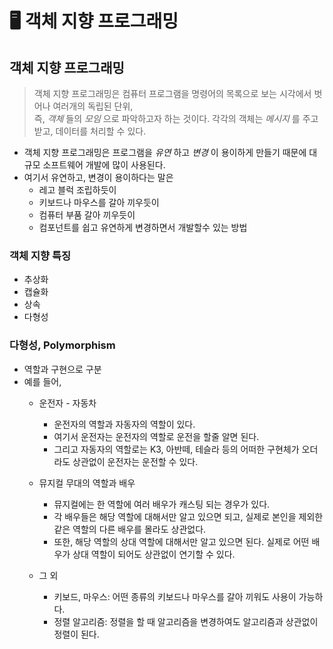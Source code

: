 # 🖥 객체 지향 프로그래밍

## 객체 지향 프로그래밍
> 객체 지향 프로그래밍은 컴퓨터 프로그램을 명령어의 목록으로 보는 시각에서 벗어나 여러개의 독립된 단위,  
    즉, _객체_ 들의 _모임_ 으로 파악하고자 하는 것이다. 각각의 객체는 _메시지_ 를 주고받고, 데이터를 처리할 수 있다.
      
- 객체 지향 프로그래밍은 프로그램을 _유연_ 하고 _변경_ 이 용이하게 만들기 때문에 대규모 소프트웨어 개발에 많이 사용된다.
- 여기서 유연하고, 변경이 용이하다는 말은
    - 레고 블럭 조립하듯이
    - 키보드나 마우스를 갈아 끼우듯이
    - 컴퓨터 부품 갈아 끼우듯이
    - 컴포넌트를 쉽고 유연하게 변경하면서 개발할수 있는 방법

### 객체 지향 특징
- 추상화
- 캡슐화
- 상속
- 다형성

### 다형성, Polymorphism
- 역할과 구현으로 구분
- 예를 들어,
    - 운전자 - 자동차
        - 운전자의 역할과 자동자의 역할이 있다.
        - 여기서 운전자는 운전자의 역할로 운전을 할줄 알면 된다.
        - 그리고 자동자의 역할로는 K3, 아반떼, 테슬라 등의 어떠한 구현체가 오더라도 상관없이 운전자는 운전할 수 있다.
    
    - 뮤지컬 무대의 역할과 배우
        - 뮤지컬에는 한 역할에 여러 배우가 캐스팅 되는 경우가 있다.
        - 각 배우들은 해당 역할에 대해서만 알고 있으면 되고, 실제로 본인을 제외한 같은 역할의 다른 배우를 몰라도 상관없다.
        - 또한, 해당 역할의 상대 역할에 대해서만 알고 있으면 된다. 실제로 어떤 배우가 상대 역할이 되어도 상관없이 연기할 수 있다.
    
    - 그 외
        - 키보드, 마우스: 어떤 종류의 키보드나 마우스를 갈아 끼워도 사용이 가능하다.
        - 정렬 알고리즘: 정렬을 할 때 알고리즘을 변경하여도 알고리즘과 상관없이 정렬이 된다.
    

        
    
